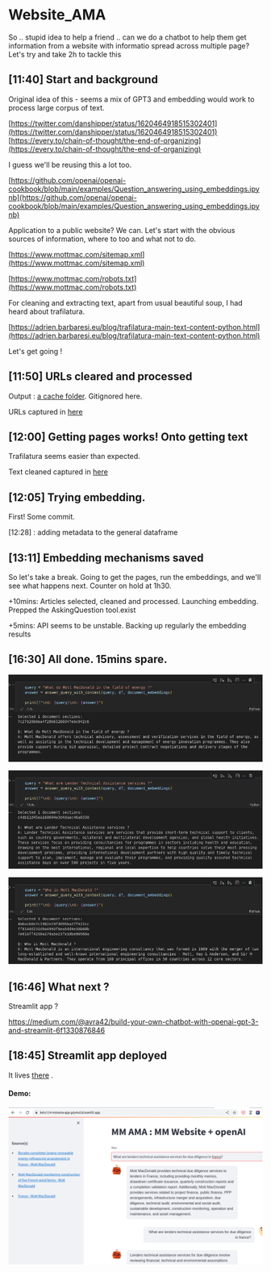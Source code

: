 # Website_AMA

So .. stupid idea to help a friend .. can we do a chatbot to help them get information from a website with informatio spread across multiple page? Let's try and take 2h to tackle this

## [11:40] Start and background

Original idea of this - seems a mix of GPT3 and embedding would work to process large corpus of text.

[https://twitter.com/danshipper/status/1620464918515302401](https://twitter.com/danshipper/status/1620464918515302401)
[https://every.to/chain-of-thought/the-end-of-organizing](https://every.to/chain-of-thought/the-end-of-organizing)

I guess we'll be reusing this a lot too.

[https://github.com/openai/openai-cookbook/blob/main/examples/Question_answering_using_embeddings.ipynb](https://github.com/openai/openai-cookbook/blob/main/examples/Question_answering_using_embeddings.ipynb)

Application to a public website? We can. Let's start with the obvious sources of information, where to too and what not to do.

[https://www.mottmac.com/sitemap.xml](https://www.mottmac.com/sitemap.xml)

[https://www.mottmac.com/robots.txt](https://www.mottmac.com/robots.txt)

For cleaning and extracting text, apart from usual beautiful soup, I had heard about trafilatura.

[https://adrien.barbaresi.eu/blog/trafilatura-main-text-content-python.html](https://adrien.barbaresi.eu/blog/trafilatura-main-text-content-python.html)

Let's get going !

## [11:50] URLs cleared and processed

Output : [a cache folder](data/cache/). Gitignored here.

URLs captured in [here](data/pages.parquet.gzip)

## [12:00] Getting pages works! Onto getting text

Trafilatura seems easier than expected.

Text cleaned captured in [here](data/content.parquet.gzip)

## [12:05] Trying embedding.

First! Some commit.

[12:28] : adding metadata to the general dataframe

## [13:11] Embedding mechanisms saved

So let's take a break. Going to get the pages, run the embeddings, and we'll see what happens next. Counter on hold at 1h30.

+10mins: Articles selected, cleaned and processed. Launching embedding. Prepped the AskingQuestion tool.exist

+5mins: API seems to be unstable. Backing up regularly the embedding results

## [16:30] All done. 15mins spare.

![img](images/energy.png)

![img](images/lta.png)

![img](images/MM.png)


## [16:46] What next ?

Streamlit app ?

https://medium.com/@avra42/build-your-own-chatbot-with-openai-gpt-3-and-streamlit-6f1330876846

## [18:45] Streamlit app deployed

It lives [there](https://kelu124-mmama-app-grp4xd.streamlit.app/) .

#### Demo:

![img](images/st.png)
